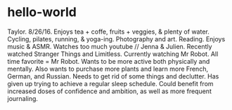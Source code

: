 # hello-world

Taylor. 8/26/16.
Enjoys tea + coffe, fruits + veggies, & plenty of water.
Cycling, pilates, running, & yoga-ing. Photography and art. Reading. Enjoys music & ASMR. Watches too much youtube // Jenna & Julien.
Recently watched Stranger Things and Limitless. Currently watching Mr Robot. All time favorite = Mr Robot. 
Wants to be more active both physically and mentally. Also wants to purchase more plants and learn more French, German, and Russian.
Needs to get rid of some things and declutter. Has given up trying to achieve a regular sleep schedule.
Could benefit from increased doses of confidence and ambition, as well as more frequent journaling. 

